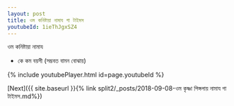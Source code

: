 ```yaml
---
layout: post
title: ওম কনিষ্টায়া নামায গা টাইমস
youtubeId: 1ieThJgxSZ4
---
```

 
 
 ওম কনিষ্টায়া নামায  
 
 -  কে কম বয়সী (সম্ভবত বামন বোঝায়) 
 
  
 
  
 
 
 
 
 
 


{% include youtubePlayer.html id=page.youtubeId %}
 
[Next]({{ site.baseurl }}{% link  split2/_posts/2018-09-08-ওম কৃষ্ণা পিঙ্গলায় নামায গা টাইমস.md%})
 
